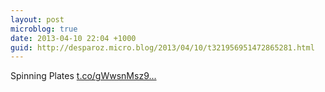 ```yaml
---
layout: post
microblog: true
date: 2013-04-10 22:04 +1000
guid: http://desparoz.micro.blog/2013/04/10/t321956951472865281.html
---
```

Spinning Plates [t.co/gWwsnMsz9...](http://t.co/gWwsnMsz9O)

